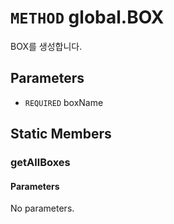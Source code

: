 # `METHOD` global.BOX
BOX를 생성합니다.

## Parameters
* `REQUIRED` boxName 

## Static Members

### getAllBoxes
#### Parameters
No parameters.
